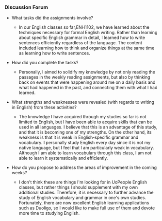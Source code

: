 ### Discussion Forum
- What tasks did the assignments involve? 
  - In our English classes so far,ENH1102, we have learned about the techniques necessary for formal English writing.
  Rather than learning about specific English grammar in detail, I learned how to write sentences efficiently regardless of the language.
  The content included learning how to think and organize things at the same time as learning how to write sentences.

- How did you complete the tasks? 
  - Personally, I aimed to solidify my knowledge by not only reading the passages in the weekly reading assignments, but also by thinking back on events that were happening around me on a daily basis and what had happened in the past, and connecting them with what I had learned.
- What strengths and weaknesses were revealed (with regards to writing in English) from these activities? 
  - The knowledge I have acquired through my studies so far is not limited to English, but I have been able to acquire skills that can be used in all languages. I believe that this is an advantage of this study, and that it is becoming one of my strengths.
  On the other hand, its weakness is that it is weak in English-specific grammar and vocabulary. I personally study English every day since it is not my native language, but I feel that I am particularly weak in vocabulary.
  Although I am able to learn vocabulary through this class, I am not able to learn it systematically and efficiently.
- How do you propose to address the areas of improvement in the coming weeks? 
  - I don't think these are things I'm looking for in UoPeople English classes, but rather things I should supplement with my own additional studies. Therefore, it is necessary to further advance the study of English vocabulary and grammar in one's own studies. Fortunately, there are now excellent English learning applications such as Duoligo, so I would like to make full use of them and devote more time to studying English.